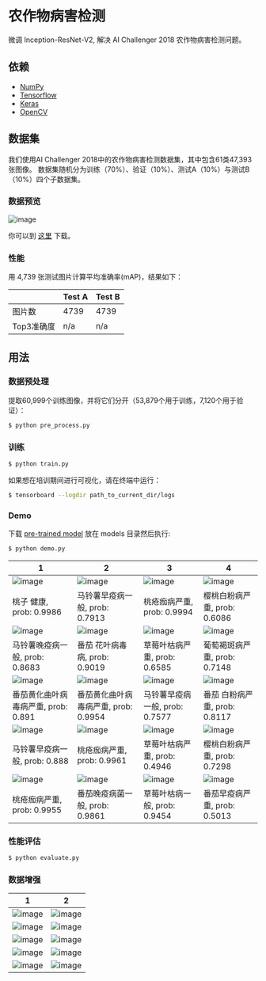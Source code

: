 # 农作物病害检测

微调 Inception-ResNet-V2, 解决 AI Challenger 2018 农作物病害检测问题。


## 依赖

- [NumPy](http://docs.scipy.org/doc/numpy-1.10.1/user/install.html)
- [Tensorflow](https://www.tensorflow.org/versions/r0.8/get_started/os_setup.html)
- [Keras](https://keras.io/#installation)
- [OpenCV](https://opencv-python-tutroals.readthedocs.io/en/latest/)

## 数据集

我们使用AI Challenger 2018中的农作物病害检测数据集，其中包含61类47,393张图像。 数据集随机分为训练（70%）、验证（10%）、测试A（10%）与测试B（10%）四个子数据集。

### 数据预览
 ![image](https://github.com/foamliu/Crop-Disease-Detection/raw/master/images/dataset.png)

你可以到 [这里](https://challenger.ai/dataset/pdd2018) 下载。

### 性能
用 4,739 张测试图片计算平均准确率(mAP)，结果如下：

| |Test A|Test B|
|---|---|---|
|图片数|4739|4739|
|Top3准确度|n/a|n/a|

## 用法

### 数据预处理
提取60,999个训练图像，并将它们分开（53,879个用于训练，7,120个用于验证）：
```bash
$ python pre_process.py
```

### 训练
```bash
$ python train.py
```

如果想在培训期间进行可视化，请在终端中运行：
```bash
$ tensorboard --logdir path_to_current_dir/logs
```

### Demo
下载 [pre-trained model](https://github.com/foamliu/Crop-Disease-Detection/releases/download/v1.0/model.11-0.6262.hdf5) 放在 models 目录然后执行:

```bash
$ python demo.py
```

1 | 2 | 3 | 4 |
|---|---|---|---|
|![image](https://github.com/foamliu/Crop-Disease-Detection/raw/master/images/0_out.png)  | ![image](https://github.com/foamliu/Crop-Disease-Detection/raw/master/images/1_out.png) | ![image](https://github.com/foamliu/Crop-Disease-Detection/raw/master/images/2_out.png)| ![image](https://github.com/foamliu/Crop-Disease-Detection/raw/master/images/3_out.png) |
|桃子  健康, prob: 0.9986|马铃薯早疫病一般, prob: 0.7913|桃疮痂病严重, prob: 0.9994|樱桃白粉病严重, prob: 0.6086|
|![image](https://github.com/foamliu/Crop-Disease-Detection/raw/master/images/4_out.png)  | ![image](https://github.com/foamliu/Crop-Disease-Detection/raw/master/images/5_out.png) | ![image](https://github.com/foamliu/Crop-Disease-Detection/raw/master/images/6_out.png)| ![image](https://github.com/foamliu/Crop-Disease-Detection/raw/master/images/7_out.png) |
|马铃薯晚疫病一般, prob: 0.8683|番茄 花叶病毒病, prob: 0.9019|草莓叶枯病严重, prob: 0.6585|葡萄褐斑病严重, prob: 0.7148|
|![image](https://github.com/foamliu/Crop-Disease-Detection/raw/master/images/8_out.png)  | ![image](https://github.com/foamliu/Crop-Disease-Detection/raw/master/images/9_out.png) |![image](https://github.com/foamliu/Crop-Disease-Detection/raw/master/images/10_out.png) | ![image](https://github.com/foamliu/Crop-Disease-Detection/raw/master/images/11_out.png)|
|番茄黄化曲叶病毒病严重, prob: 0.891|番茄黄化曲叶病毒病严重, prob: 0.9954|马铃薯早疫病一般, prob: 0.7577|番茄 白粉病严重, prob: 0.8117|
|![image](https://github.com/foamliu/Crop-Disease-Detection/raw/master/images/12_out.png)  | ![image](https://github.com/foamliu/Crop-Disease-Detection/raw/master/images/13_out.png) |![image](https://github.com/foamliu/Crop-Disease-Detection/raw/master/images/14_out.png)| ![image](https://github.com/foamliu/Crop-Disease-Detection/raw/master/images/15_out.png)|
|马铃薯早疫病一般, prob: 0.888|桃疮痂病严重, prob: 0.9961|草莓叶枯病严重, prob: 0.4946|樱桃白粉病严重, prob: 0.7298|
|![image](https://github.com/foamliu/Crop-Disease-Detection/raw/master/images/16_out.png) | ![image](https://github.com/foamliu/Crop-Disease-Detection/raw/master/images/17_out.png) | ![image](https://github.com/foamliu/Crop-Disease-Detection/raw/master/images/18_out.png) | ![image](https://github.com/foamliu/Crop-Disease-Detection/raw/master/images/19_out.png) |
|桃疮痂病严重, prob: 0.9955|番茄晚疫病菌一般, prob: 0.9861|草莓叶枯病一般, prob: 0.9454|番茄早疫病严重, prob: 0.5013|


### 性能评估
```bash
$ python evaluate.py
```

### 数据增强
1 | 2 |
|---|---|
|![image](https://github.com/foamliu/Crop-Disease-Detection/raw/master/images/sample_0.png)  | ![image](https://github.com/foamliu/Crop-Disease-Detection/raw/master/images/sample_1.png) |
|![image](https://github.com/foamliu/Crop-Disease-Detection/raw/master/images/sample_2.png)  | ![image](https://github.com/foamliu/Crop-Disease-Detection/raw/master/images/sample_3.png) |
|![image](https://github.com/foamliu/Crop-Disease-Detection/raw/master/images/sample_4.png)  | ![image](https://github.com/foamliu/Crop-Disease-Detection/raw/master/images/sample_5.png) |
|![image](https://github.com/foamliu/Crop-Disease-Detection/raw/master/images/sample_6.png)  | ![image](https://github.com/foamliu/Crop-Disease-Detection/raw/master/images/sample_7.png) |
|![image](https://github.com/foamliu/Crop-Disease-Detection/raw/master/images/sample_8.png)  | ![image](https://github.com/foamliu/Crop-Disease-Detection/raw/master/images/sample_9.png) |